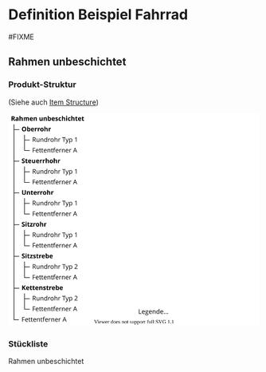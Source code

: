 # Definition Beispiel Fahrrad

#FIXME 

## Rahmen unbeschichtet

### Produkt-Struktur

(Siehe auch [Item Structure](Theorie-Item-Structure.md))

![Theorie Item Structure Rahmen unbeschichtet](assets/Theorie%20Item%20Structure%20Rahmen%20unbeschichtet.svg)

### Stückliste

Rahmen unbeschichtet

